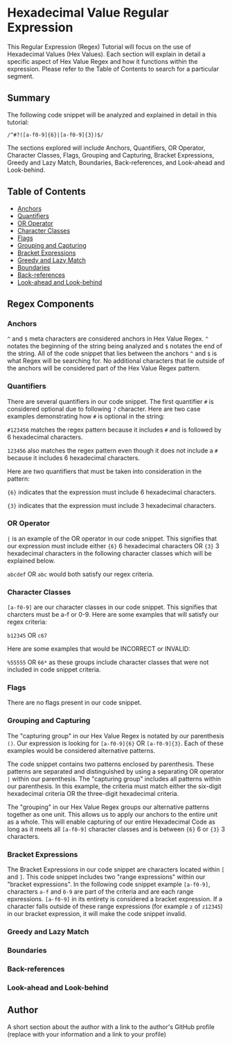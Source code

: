# Hexadecimal Value Regular Expression

This Regular Expression (Regex) Tutorial will focus on the use of Hexadecimal Values (Hex Values). Each section will explain in detail a specific aspect of Hex Value Regex and how it functions within the expression. Please refer to the Table of Contents to search for a particular segment.

## Summary

The following code snippet will be analyzed and explained in detail in this tutorial:

`/^#?([a-f0-9]{6}|[a-f0-9]{3})$/`

The sections explored will include Anchors, Quantifiers, OR Operator, Character Classes, Flags, Grouping and Capturing, Bracket Expressions, Greedy and Lazy Match, Boundaries, Back-references, and Look-ahead and Look-behind.

## Table of Contents

- [Anchors](#anchors)
- [Quantifiers](#quantifiers)
- [OR Operator](#or-operator)
- [Character Classes](#character-classes)
- [Flags](#flags)
- [Grouping and Capturing](#grouping-and-capturing)
- [Bracket Expressions](#bracket-expressions)
- [Greedy and Lazy Match](#greedy-and-lazy-match)
- [Boundaries](#boundaries)
- [Back-references](#back-references)
- [Look-ahead and Look-behind](#look-ahead-and-look-behind)

## Regex Components

### Anchors

`^` and `$` meta characters are considered anchors in Hex Value Regex. `^` notates the beginning of the string being analyzed and `$` notates the end of the string. All of the code snippet that lies between the anchors `^` and `$` is what Regex will be searching for. No additional characters that lie outside of the anchors will be considered part of the Hex Value Regex pattern.

### Quantifiers

There are several quantifiers in our code snippet. The first quantifier `#` is considered optional due to following `?` character. Here are two case examples demonstrating how `#` is optional in the string:

`#123456` matches the regex pattern because it includes `#` and is followed by 6 hexadecimal characters.

`123456` also matches the regex pattern even though it does not include a `#` because it includes 6 hexadecimal characters.

Here are two quantifiers that must be taken into consideration in the pattern:

`{6}` indicates that the expression must include 6 hexadecimal characters.

`{3}` indicates that the expression must include 3 hexadecimal characters.

### OR Operator

`|` is an example of the OR operator in our code snippet. This signifies that our expression must include either `{6}` 6 hexadecimal characters OR `{3}` 3 hexadecimal characters in the following character classes which will be explained below.

`abcdef` OR `abc` would both satisfy our regex criteria.

### Character Classes

`[a-f0-9]` are our character classes in our code snippet. This signifies that charcters must be a-f or 0-9. Here are some examples that will satisfy our regex criteria:

`b12345` OR `c67`

Here are some examples that would be INCORRECT or INVALID:

`%55555` OR `66*` as these groups include character classes that were not included in code snippet criteria.

### Flags

There are no flags present in our code snippet.

### Grouping and Capturing

The "capturing group" in our Hex Value Regex is notated by our parenthesis `()`. Our expression is looking for `[a-f0-9]{6}` OR `[a-f0-9]{3}`. Each of these examples would be considered alternative patterns.

The code snippet contains two patterns enclosed by parenthesis. These patterns are separated and distinguished by using a separating OR operator `|` within our parenthesis. The "capturing group" includes all patterns within our parenthesis. In this example, the criteria must match either the six-digit hexadecimal criteria OR the three-digit hexadecimal criteria.

The "grouping" in our Hex Value Regex groups our alternative patterns together as one unit. This allows us to apply our anchors to the entire unit as a whole. This will enable capturing of our entire Hexadecimal Code as long as it meets all `[a-f0-9]` character classes and is between `{6}` 6 or `{3}` 3 characters.

### Bracket Expressions

The Bracket Expressions in our code snippet are characters located within `[` and `]`. This code snippet includes two "range expressions" within our "bracket expressions". In the following code snippet example `[a-f0-9]`, characters `a-f` and `0-9` are part of the criteria and are each range epxressions. `[a-f0-9]` in its entirety is considered a bracket expression. If a character falls outside of these range expressions (for example `z` of `z12345`) in our bracket expression, it will make the code snippet invalid.

### Greedy and Lazy Match

### Boundaries

### Back-references

### Look-ahead and Look-behind

## Author

A short section about the author with a link to the author's GitHub profile (replace with your information and a link to your profile)
